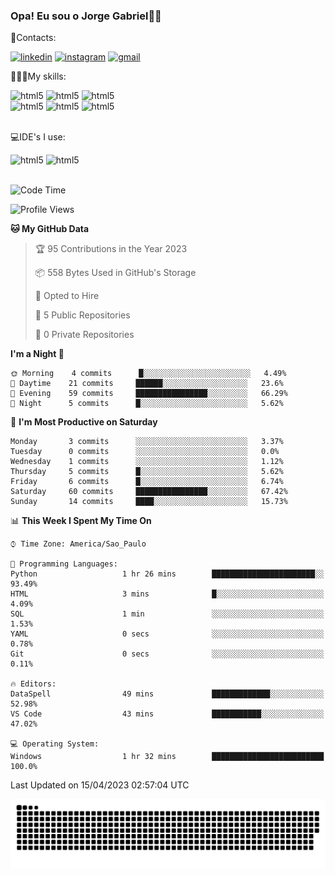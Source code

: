 
### Opa! Eu sou o Jorge Gabriel🤚🏾
📱Contacts: 

[![linkedin](https://img.shields.io/badge/LinkedIn-0077B5?style=for-the-badge&logo=linkedin&logoColor=white)](https://www.linkedin.com/in/jorge-g-717603souzag)
[![instagram](https://img.shields.io/badge/Instagram-E4405F?style=for-the-badge&logo=instagram&logoColor=white)](https://www.instagram.com/jorge__gabriel_/)
[![gmail](https://img.shields.io/badge/Gmail-D14836?style=for-the-badge&logo=gmail&logoColor=white)](https://mail.google.com/mail/u/0/?fs=1&tf=cm&source=mailto&to=gabrielgomes2003@gmail.com)

🧑🏾‍💻My skills:
<div <style>
    <img aling="center" alt="html5" src="https://img.shields.io/badge/Python-3776AB?style=for-the-badge&logo=python&logoColor=white"/> 
    <img aling="center" alt="html5" src="https://img.shields.io/badge/GIT-E44C30?style=for-the-badge&logo=git&logoColor=white"/>
    <img aling="center" alt="html5" src="https://img.shields.io/badge/Figma-F24E1E?style=for-the-badge&logo=figma&logoColor=white"/><br>
    <img aling="center" alt="html5" src="https://img.shields.io/badge/Microsoft_Office-D83B01?style=for-the-badge&logo=microsoft-office&logoColor=white"/> 
    <img aling="center" alt="html5" src="https://img.shields.io/badge/Adobe%20Illustrator-FF9A00?style=for-the-badge&logo=adobe%20illustrator&logoColor=white"/> 
    <img aling="center" alt="html5" src="https://img.shields.io/badge/Adobe%20Photoshop-31A8FF?style=for-the-badge&logo=Adobe%20Photoshop&logoColor=black"/> 
</div><br>

💻IDE's I use:
<div <style>
     <img aling="center" alt="html5" src="https://img.shields.io/badge/PyCharm-000000.svg?&style=for-the-badge&logo=PyCharm&logoColor=white"/>  
     <img aling="center" alt="html5" src="https://img.shields.io/badge/Visual_Studio_Code-0078D4?style=for-the-badge&logo=visual%20studio%20code&logoColor=white"/> 
</div><br>

<!--START_SECTION:waka-->
![Code Time](http://img.shields.io/badge/Code%20Time-25%20hrs%2045%20mins-blue)

![Profile Views](http://img.shields.io/badge/Profile%20Views-126-blue)

**🐱 My GitHub Data** 

> 🏆 95 Contributions in the Year 2023
 > 
> 📦 558 Bytes Used in GitHub's Storage 
 > 
> 💼 Opted to Hire
 > 
> 📜 5 Public Repositories 
 > 
> 🔑 0 Private Repositories  
 > 
**I'm a Night 🦉** 

```text
🌞 Morning    4 commits      █░░░░░░░░░░░░░░░░░░░░░░░░   4.49% 
🌇 Daytime    21 commits     ██████░░░░░░░░░░░░░░░░░░░   23.6% 
🌃 Evening    59 commits     ████████████████░░░░░░░░░   66.29% 
🌙 Night      5 commits      █░░░░░░░░░░░░░░░░░░░░░░░░   5.62%

```
📅 **I'm Most Productive on Saturday** 

```text
Monday       3 commits      ░░░░░░░░░░░░░░░░░░░░░░░░░   3.37% 
Tuesday      0 commits      ░░░░░░░░░░░░░░░░░░░░░░░░░   0.0% 
Wednesday    1 commits      ░░░░░░░░░░░░░░░░░░░░░░░░░   1.12% 
Thursday     5 commits      █░░░░░░░░░░░░░░░░░░░░░░░░   5.62% 
Friday       6 commits      █░░░░░░░░░░░░░░░░░░░░░░░░   6.74% 
Saturday     60 commits     ████████████████░░░░░░░░░   67.42% 
Sunday       14 commits     ████░░░░░░░░░░░░░░░░░░░░░   15.73%

```


📊 **This Week I Spent My Time On** 

```text
⌚︎ Time Zone: America/Sao_Paulo

💬 Programming Languages: 
Python                   1 hr 26 mins        ███████████████████████░░   93.49% 
HTML                     3 mins              █░░░░░░░░░░░░░░░░░░░░░░░░   4.09% 
SQL                      1 min               ░░░░░░░░░░░░░░░░░░░░░░░░░   1.53% 
YAML                     0 secs              ░░░░░░░░░░░░░░░░░░░░░░░░░   0.78% 
Git                      0 secs              ░░░░░░░░░░░░░░░░░░░░░░░░░   0.11%

🔥 Editors: 
DataSpell                49 mins             █████████████░░░░░░░░░░░░   52.98% 
VS Code                  43 mins             ███████████░░░░░░░░░░░░░░   47.02%

💻 Operating System: 
Windows                  1 hr 32 mins        █████████████████████████   100.0%

```


 Last Updated on 15/04/2023 02:57:04 UTC
<!--END_SECTION:waka-->





<img alt="github-snake" src="https://github.com/J0rgeGabriel/J0rgeGabriel/blob/output/github-contribution-grid-snake-dark.svg" />
